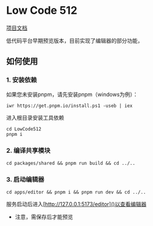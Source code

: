 # Low Code 512
[项目文档](https://heartd-bytesd.github.io/low-code-docs/)

低代码平台早期预览版本，目前实现了编辑器的部分功能，


## 如何使用

### 1. 安装依赖

如果您未安装pnpm，请先安装pnpm（windows为例）：

```
iwr https://get.pnpm.io/install.ps1 -useb | iex
```

进入根目录安装工具依赖

```
cd LowCode512
pnpm i
```

### 2. 编译共享模块

```
cd packages/shared && pnpm run build && cd ../..
```

### 3. 启动编辑器

```
cd apps/editor && pnpm i && pnpm run dev && cd ../..
```

服务启动后进入[http://127.0.0.1:5173/editor]()以查看编辑器

* 注意，需保存后才能预览